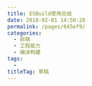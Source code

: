 ```yaml
---
title: ESBuild使用总结
date: 2018-02-01 14:50:28
permalink: /pages/645ef9/
categories: 
  - 前端
  - 工程能力
  - 编译构建
tags: 
  - 
titleTag: 草稿
---
```

